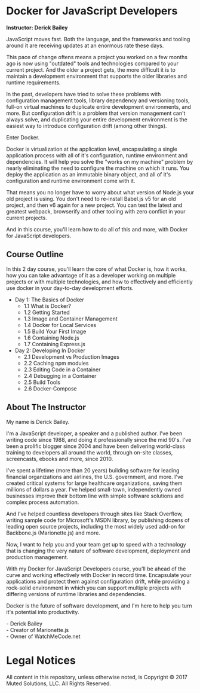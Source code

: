 # Docker for JavaScript Developers

**Instructor: Derick Bailey**

JavaScript moves fast. Both the language, and the frameworks and tooling around it are receiving updates at an enormous rate these days. 

This pace of change oftens means a project you worked on a few months ago is now using "outdated" tools and technologies compared to your current project. And the older a project gets, the more difficult it is to maintain a development environment that supports the older libraries and runtime requirements.

In the past, developers have tried to solve these problems with configuration management tools, library dependency and versioning tools, full-on virtual machines to duplicate entire development environments, and more. But configuration drift is a problem that version management can't always solve, and duplicating your entire development environment is the easiest way to introduce configuration drift (among other things).

Enter Docker.

Docker is virtualization at the application level, encapsulating a single application process with all of it's configuration, runtime environment and dependencies. It will help you solve the "works on my machine" problem by nearly eliminating the need to configure the machine on which it runs. You deploy the application as an immutable binary object, and all of it's configuration and runtime environment come with it.

That means you no longer have to worry about what version of Node.js your old project is using. You don't need to re-install Babel.js v5 for an old project, and then v6 again for a new project. You can test the latest and greatest webpack, browserify and other tooling with zero conflict in your current projects.

And in this course, you'll learn how to do all of this and more, with Docker for JavaScript developers.

## Course Outline

In this 2 day course, you'll learn the core of what Docker is, how it works, how you can take advantage of it as a developer working on multiple projects or with multiple technologies, and how to effectively and efficiently use docker in your day-to-day development efforts. 

* Day 1: The Basics of Docker
  * 1.1 What is Docker?
  * 1.2 Getting Started
  * 1.3 Image and Container Management
  * 1.4 Docker for Local Services
  * 1.5 Build Your First Image
  * 1.6 Containing Node.js
  * 1.7 Containing Express.js
* Day 2: Developing In Docker
  * 2.1 Development vs Production Images
  * 2.2 Caching npm modules
  * 2.3 Editing Code in a Container
  * 2.4 Debugging in a Container
  * 2.5 Build Tools
  * 2.6 Docker-Compose

## About The Instructor

My name is Derick Bailey.

I'm a JavaScript developer, a speaker and a published author. I've been writing code since 1988, and doing it professionally since the mid 90's. I've been a prolific blogger since 2004 and have been delivering world-class training to developers all around the world, through on-site classes, screencasts, ebooks and more, since 2010.

I've spent a lifetime (more than 20 years) building software for leading financial organizations and airlines, the U.S. government, and more. I've created critical systems for large healthcare organizations, saving them millions of dollars a year. I've helped small-town, independently owned businesses improve their bottom line with simple software solutions and complex process automation.

And I've helped countless developers through sites like Stack Overflow, writing sample code for Microsoft's MSDN library, by publishing dozens of leading open source projects, including the most widely used add-on for Backbone.js (Marionette.js) and more.

Now, I want to help you and your team get up to speed with a technology that is changing the very nature of software development, deployment and production management. 

With my Docker for JavaScript Developers course, you'll be ahead of the curve and working effectively with Docker in record time. Encapsulate your applications and protect them against configuration drift, while providing a rock-solid environment in which you can support multiple projects with differing versions of runtime libraries and dependencies.

Docker is the future of software development, and I'm here to help you turn it's potential into productivity.

 \- Derick Bailey<br>
 \- Creator of Marionette.js<br>
 \- Owner of WatchMeCode.net

# Legal Notices

All content in this repository, unless otherwise noted, is Copyright &copy; 2017 Muted Solutions, LLC. All Rights Reserved.

